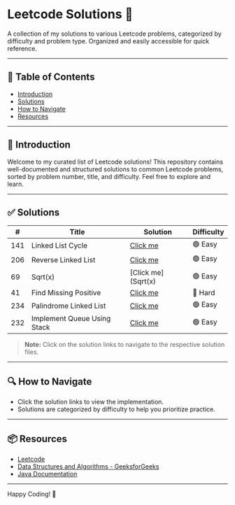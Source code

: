 # Leetcode Solutions 🚀

A collection of my solutions to various Leetcode problems, categorized by difficulty and problem type. Organized and easily accessible for quick reference.

---

## 📂 Table of Contents

* [Introduction](#introduction)
* [Solutions](#solutions)
* [How to Navigate](#how-to-navigate)
* [Resources](#resources)

---

## 📖 Introduction

Welcome to my curated list of Leetcode solutions! This repository contains well-documented and structured solutions to common Leetcode problems, sorted by problem number, title, and difficulty. Feel free to explore and learn.

---

## ✅ Solutions

| #   | Title                  | Solution      | Difficulty |
| --- | ---------------------- | ------------- | ---------- |
| 141 | Linked List Cycle      | [Click me](LinkedListCycle.java) | 🟢 Easy    |
| 206 | Reverse Linked List    | [Click me](ReverseLinkedList.java) | 🟢 Easy    |
| 69  | Sqrt(x)                | [Click me](Sqrt(x) | 🟢 Easy    |
| 41  | Find Missing Positive  | [Click me](FindMissingPositive) | 🔴 Hard    |
| 234 | Palindrome Linked List | [Click me](PalindromeLinkedList) | 🟢 Easy    |
| 232 | Implement Queue Using Stack | [Click me](ImplementQueueUsingStack) | 🟢 Easy    |
> **Note:** Click on the solution links to navigate to the respective solution files.

---

## 🔍 How to Navigate

* Click the solution links to view the implementation.
* Solutions are categorized by difficulty to help you prioritize practice.

---

## 📦 Resources

* [Leetcode](https://leetcode.com/)
* [Data Structures and Algorithms - GeeksforGeeks](https://www.geeksforgeeks.org/)
* [Java Documentation](https://docs.oracle.com/en/java/)

---

Happy Coding! 🎉
